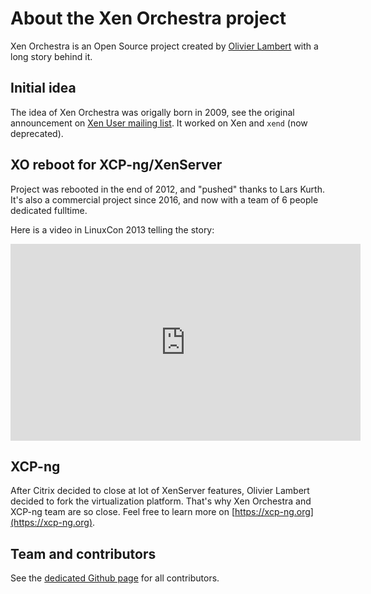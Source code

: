 # About the Xen Orchestra project

Xen Orchestra is an Open Source project created by [Olivier Lambert](https://www.linkedin.com/in/olivier-lambert-22316b26/) with a long story behind it.

## Initial idea

The idea of Xen Orchestra was origally born in 2009, see the original announcement on [Xen User mailing list](https://lists.xenproject.org/archives/html/xen-users/2009-09/msg00537.html). It worked on Xen and `xend` (now deprecated).

## XO reboot for XCP-ng/XenServer

Project was rebooted in the end of 2012, and "pushed" thanks to Lars Kurth. It's also a commercial project since 2016, and now with a team of 6 people dedicated fulltime.

Here is a video in LinuxCon 2013 telling the story:

<iframe width="560" height="315" src="https://www.youtube.com/embed/TT2Q5l2K54k" frameborder="0" allow="accelerometer; autoplay; encrypted-media; gyroscope; picture-in-picture" allowfullscreen></iframe>

## XCP-ng

After Citrix decided to close at lot of XenServer features, Olivier Lambert decided to fork the virtualization platform. That's why Xen Orchestra and XCP-ng team are so close. Feel free to learn more on [https://xcp-ng.org](https://xcp-ng.org).

## Team and contributors

See the [dedicated Github page](https://github.com/vatesfr/xen-orchestra/graphs/contributors) for all contributors.

